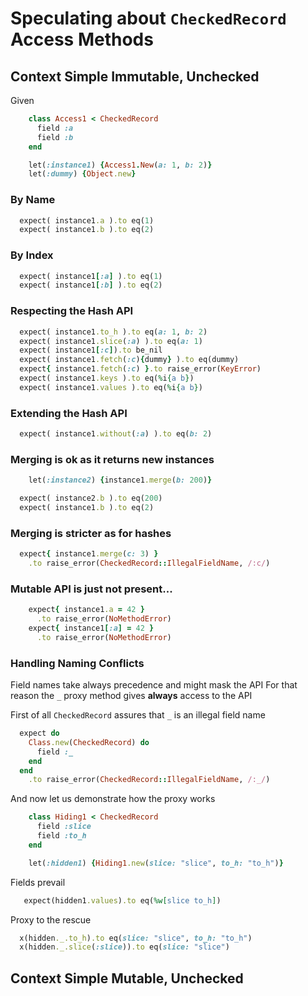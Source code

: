 # Speculating about `CheckedRecord` Access Methods

## Context Simple Immutable, Unchecked

Given

```ruby :include
    class Access1 < CheckedRecord 
      field :a
      field :b
    end

    let(:instance1) {Access1.New(a: 1, b: 2)}
    let(:dummy) {Object.new}
```

### By Name

```ruby :example named access
  expect( instance1.a ).to eq(1)
  expect( instance1.b ).to eq(2)
```

### By Index

```ruby :example named access
  expect( instance1[:a] ).to eq(1)
  expect( instance1[:b] ).to eq(2)
```

### Respecting the Hash API

```ruby :example respecting the Hash API
  expect( instance1.to_h ).to eq(a: 1, b: 2)
  expect( instance1.slice(:a) ).to eq(a: 1)
  expect( instance1[:c]).to be_nil
  expect( instance1.fetch(:c){dummy} ).to eq(dummy)
  expect{ instance1.fetch(:c) }.to raise_error(KeyError)
  expect( instance1.keys ).to eq(%i{a b})
  expect( instance1.values ).to eq(%i{a b})
```

### Extending the Hash API

```ruby :example extending the Hash API
  expect( instance1.without(:a) ).to eq(b: 2)
```

### Merging is ok as it returns new instances

```ruby :include
    let(:instance2) {instance1.merge(b: 200)}
```

```ruby :example Merging immutable records
  expect( instance2.b ).to eq(200)
  expect( instance1.b ).to eq(2)
```

### Merging is stricter as for hashes

```ruby :example Merging is stricter as for hashes
  expect{ instance1.merge(c: 3) }
    .to raise_error(CheckedRecord::IllegalFieldName, /:c/)
```

### Mutable API is just not present...

```ruby :example 
    expect{ instance1.a = 42 }
      .to raise_error(NoMethodError)
    expect{ instance1[:a] = 42 }
      .to raise_error(NoMethodError)
```



### Handling Naming Conflicts

Field names take always precedence and might mask the API
For that reason the `_` proxy method gives **always** access to the API

First of all `CheckedRecord` assures that `_` is an illegal field name

```ruby :example Must not define a proxy field
  expect do
    Class.new(CheckedRecord) do
      field :_
    end
  end 
    .to raise_error(CheckedRecord::IllegalFieldName, /:_/)
```

And now let us demonstrate how the proxy works

```ruby :include
    class Hiding1 < CheckedRecord
      field :slice
      field :to_h
    end

    let(:hidden1) {Hiding1.new(slice: "slice", to_h: "to_h")}
```

Fields prevail

```ruby :example Fields prevail
   expect(hidden1.values).to eq(%w[slice to_h])
```

Proxy to the rescue

```ruby :example Proxy to the rescue
  x(hidden._.to_h).to eq(slice: "slice", to_h: "to_h")
  x(hidden._.slice(:slice)).to eq(slice: "slice")
```


## Context Simple Mutable, Unchecked





